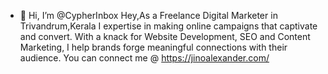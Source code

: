 - 👋 Hi, I’m @CypherInbox
Hey,As a Freelance Digital Marketer in Trivandrum,Kerala I expertise in making online campaigns that captivate and convert. With a knack for Website Development, SEO and Content Marketing, I help brands forge meaningful connections with their audience.
You can connect me @ https://jinoalexander.com/
<!---
CypherInbox/CypherInbox is a ✨ special ✨ repository because its `README.md` (this file) appears on your GitHub profile.
You can click the Preview link to take a look at your changes.
--->
